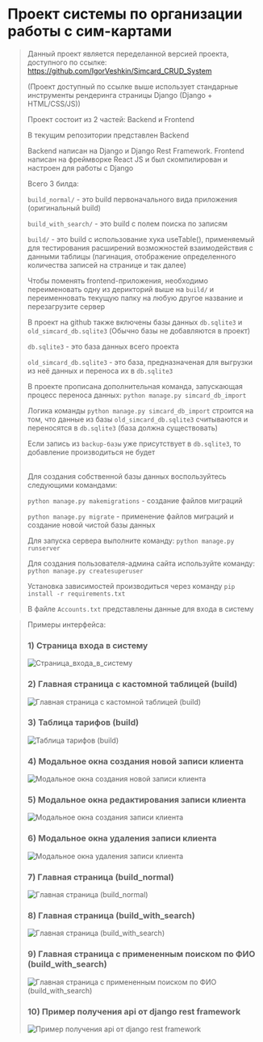 # Проект системы по организации работы с сим-картами

> Данный проект является переделанной версией проекта, доступного по ссылке: https://github.com/IgorVeshkin/Simcard_CRUD_System
> 
> (Проект доступный по ссылке выше использует стандарные инструменты рендеринга страницы Django (Django + HTML/CSS/JS))
> 
> Проект состоит из 2 частей: Backend и Frontend
> 
> В текущим репозитории представлен Backend
>
> Backend написан на Django и Django Rest Framework. Frontend написан на фреймворке React JS и был скомпилирован и настроен для работы с Django
> 
> Всего 3 билда: 
> 
> `build_normal/` - это build первоначального вида приложения (оригинальный build)
> 
> `build_with_search/` - это build c полем поиска по записям
> 
> `build/` - это build c использование хука useTable(), применяемый для тестирования расширений возможностей взаимодействия с данными таблицы (пагинация, отображение определенного количества записей на странице и так далее)
> 
> Чтобы поменять frontend-приложения, необходимо переименовать одну из дерикторий выше на `build/` и переименновать текущую папку на любую другое название и перезагрузите сервер
> 
> В проект на github также включены базы данных `db.sqlite3` и `old_simcard_db.sqlite3` (Обычно базы не добавляются в проект)
> 
> `db.sqlite3` - это база данных всего проекта
> 
> `old_simcard_db.sqlite3` - это база, предназначеная для выгрузки из неё данных и переноса их в `db.sqlite3`
> 
> В проекте прописана дополнительная команда, запускающая процесс переноса данных: `python manage.py simcard_db_import`
> 
> Логика команды `python manage.py simcard_db_import` строится на том, что данные из базы `old_simcard_db.sqlite3` считываются и переносятся в `db.sqlite3` (база должна существовать)
> 
> Если запись из `backup-базы` уже присутствует в `db.sqlite3`, то добавление производиться не будет<br/><br/>
>
> Для создания собственной базы данных воспользуйтесь следующими командами:
> 
> `python manage.py makemigrations` - создание файлов миграций
> 
> `python manage.py migrate` - применение файлов миграций и создание новой чистой базы данных
> 
> Для запуска сервера выполните команду: `python manage.py runserver`
> 
> Для создания пользователя-админа сайта используйте команду: `python manage.py createsuperuser`
> 
> Установка зависимостей производиться через команду `pip install -r requirements.txt`
> 
> В файле `Accounts.txt` представлены данные для входа в систему

> Примеры интерфейса:
> 
> ### 1) Страница входа в систему
> ![Страница_входа_в_систему](./README_MD_Images/Страница_входа_в_систему.png)
>
> ### 2) Главная страница с кастомной таблицей (build)
> ![Главная страница с кастомной таблицей (build)](./README_MD_Images/build_отображение_главной_страницы_с_кастомной_таблицей.png)
>
> ### 3) Таблица тарифов (build)
> ![Таблица тарифов (build)](./README_MD_Images/build_отображение_таблицы_тарифов.png)
> 
> ### 4) Модальное окна создания новой записи клиента
> ![Модальное окна создания новой записи клиента](./README_MD_Images/build_отображение_всплывающего_окна_создания_записи_клиента.png)
> 
> ### 5) Модальное окна редактирования записи клиента
> ![Модальное окна создания записи клиента](./README_MD_Images/build_normal_отображение_всплывающего_окна_редактирования_записи_клиента.png)
> 
> ### 6) Модальное окна удаления записи клиента
> ![Модальное окна удаления записи клиента](./README_MD_Images/build_normal_отображение_всплывающего_окна_удаления_записи_клиента.png)
> 
> ### 7) Главная страница (build_normal)
> ![Главная страница (build_normal)](./README_MD_Images/build_normal_отображение_главной_страницы.png)
> 
> ### 8) Главная страница (build_with_search)
> ![Главная страница (build_with_search)](./README_MD_Images/build_with_search_отображение_главной_страницы.png)
> 
> ### 9) Главная страница с примененным поиском по ФИО (build_with_search)
> ![Главная страница с примененным поиском по ФИО (build_with_search)](./README_MD_Images/build_with_search_отображение_главной_страницы_с_примененым_поиском_по_ФИО.png)
> 
> ### 10) Пример получения api от django rest framework
> ![Пример получения api от django rest framework](./README_MD_Images/Пример_получения_api_от_django_rest_framework.png)
